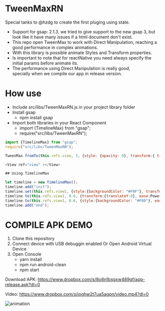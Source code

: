 # TweenMaxRN

Special tanks to @hzdg to create the first pluging using state.
- Support for gsap: 2.1.3, we tried to give support to the new gsap 3, but look like it have many issues if a html document don't exist.
- This repo open TweenMax to work with Direct Manipulation, reaching a good performance in complex animations.
- With this library is possible animate Styles and Transform properties.
- Is important to note that for reactNative you need always specify the initial params before animate its.
- The performance using Direct Manipulation is really good, specially when we compile our app in release version.

# How use

- Include src/libs/TweenMaxRN.js in your project library folder
- Install gsap
	- npm install gsap
- Import both libraries in your React Component
 	- import {TimelineMax} from "gsap";
	- require("src/libs/TweenMaxRN");
	
```javascript
import {TimelineMax} from "gsap";
require("src/libs/TweenMaxRN");

TweenMax.fromTo(this.refs.view, 3, {style: {opacity: 0}, transform:{ translateY:200 } }, {style: {opacity: 1}, transform:{ translateY:0 }});

<View ref="view" ></View>

## Using TimelineMax

let timeline = new TimelineMax();
timeline.add("init");
timeline.set(this.refs.view1, {style:{backgroundColor: "#F0F"}, transform:{translateY:400});
timeline.to(this.refs.view1, 0.6, {transform:{translateY:0}, ease:Power2.easeIn});
timeline.to(this.refs.view1, 0.6, {style:{backgroundColor: "#F00"}, ease:Power2.easeIn});
timeline.add("end");
```

# COMPILE APK DEMO
1. Clone this repository
2. Connect device with USB debuggin enabled Or Open Android Virtual Device
3. Open Console
	- yarn install
	- npm run android-clean
	- npm start
	
Download APK: https://www.dropbox.com/s/8o8n1bsgxw489gf/app-release.apk?dl=0

Video: https://www.dropbox.com/s/ioghw2t7ua5agpn/video.mp4?dl=0

![animation](http://int-server-one.info/cloudbit/tweenmaxRN.gif)
